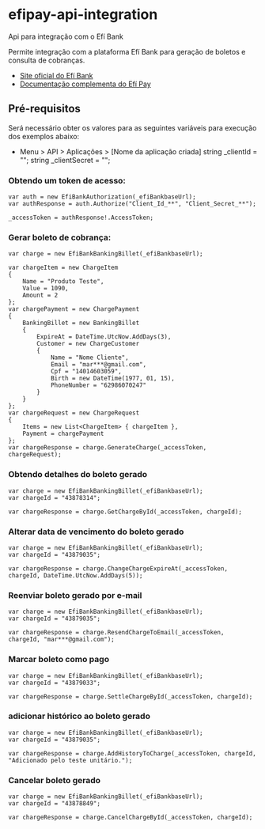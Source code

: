 # efipay-api-integration
Api para integração com o Efí Bank

Permite integração com a plataforma Efí Bank para geração de boletos e consulta de cobranças.

- [Site oficial do Efí Bank](https://sejaefi.com.br/)
- [Documentação complementa do Efí Pay](https://dev.efipay.com.br/docs/api-pix/credenciais/)

## Pré-requisitos
Será necessário obter os valores para as seguintes variáveis para execução dos exemplos abaixo:
- Menu > API > Aplicações > [Nome da aplicação criada]
string _clientId = "";
string _clientSecret = "";

### Obtendo um token de acesso:
```
var auth = new EfiBankAuthorization(_efiBankbaseUrl);
var authResponse = auth.Authorize("Client_Id_**", "Client_Secret_**");

_accessToken = authResponse!.AccessToken;
```

### Gerar boleto de cobrança:
```
var charge = new EfiBankBankingBillet(_efiBankbaseUrl);

var chargeItem = new ChargeItem
{
    Name = "Produto Teste",
    Value = 1090,
    Amount = 2
};
var chargePayment = new ChargePayment
{
    BankingBillet = new BankingBillet
    {
        ExpireAt = DateTime.UtcNow.AddDays(3),
        Customer = new ChargeCustomer
        {
            Name = "Nome Cliente",
            Email = "mar***@gmail.com",
            Cpf = "14014603059",
            Birth = new DateTime(1977, 01, 15),
            PhoneNumber = "62986070247"
        }
    }
};
var chargeRequest = new ChargeRequest
{
    Items = new List<ChargeItem> { chargeItem },
    Payment = chargePayment
};
var chargeResponse = charge.GenerateCharge(_accessToken, chargeRequest);
```

### Obtendo detalhes do boleto gerado
```
var charge = new EfiBankBankingBillet(_efiBankbaseUrl);
var chargeId = "43878314";

var chargeResponse = charge.GetChargeById(_accessToken, chargeId);
```

### Alterar data de vencimento do boleto gerado
```
var charge = new EfiBankBankingBillet(_efiBankbaseUrl);
var chargeId = "43879035";

var chargeResponse = charge.ChangeChargeExpireAt(_accessToken, chargeId, DateTime.UtcNow.AddDays(5));
```

### Reenviar boleto gerado por e-mail
```
var charge = new EfiBankBankingBillet(_efiBankbaseUrl);
var chargeId = "43879035";

var chargeResponse = charge.ResendChargeToEmail(_accessToken, chargeId, "mar***@gmail.com");
```

### Marcar boleto como pago
```
var charge = new EfiBankBankingBillet(_efiBankbaseUrl);
var chargeId = "43879033";

var chargeResponse = charge.SettleChargeById(_accessToken, chargeId);
```

### adicionar histórico ao boleto gerado
```
var charge = new EfiBankBankingBillet(_efiBankbaseUrl);
var chargeId = "43879035";

var chargeResponse = charge.AddHistoryToCharge(_accessToken, chargeId, "Adicionado pelo teste unitário.");
```

### Cancelar boleto gerado
```
var charge = new EfiBankBankingBillet(_efiBankbaseUrl);
var chargeId = "43878849";

var chargeResponse = charge.CancelChargeById(_accessToken, chargeId);
```

